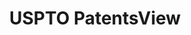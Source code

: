 ---
layout: default
bigquery: https://console.cloud.google.com/bigquery?p=patents-public-data&d=patentsview&page=dataset
citation: Attribution should be given to PatentsView for use, distribution, or derivative
  works.
code: https://github.com/CSSIP-AIR/PatentsView-Code-Snippets/
contributors: USPTO
cost: None
description: 'PatentsView includes US patent data including raw data (summaries, applications,
  pregrant applications), disambugations of inventors and assignees, and inventor
  gender estimates.  Also foreign priority data, # of figures and sheets, and government
  interest statements.'
documentation: https://patentsview.org/query/builder-faqs
last_edit: Mon, 04 Apr 2022 19:02:57 GMT
location: https://patentsview.org/
maintained_by: USPTO
record_creation_timestamp: 12/2/2020 17:20:46
schema_fields: '[''disamb_inventor_id_20200331'', ''disamb_inventor_id_20190312'',
  ''country_transformed'', ''category_id'', ''deceased'', ''_371_date'', ''section_id'',
  ''contract_award_number'', ''disamb_inventor_id_20181127'', ''disamb_assignee_id_20200331'',
  ''subclass_id'', ''classification_data_source'', ''name_first'', ''withdrawn'',
  ''relkind'', ''ipc_version_indicator'', ''sequence'', ''rule_47'', ''term_grant'',
  ''id'', ''name'', ''section'', ''disamb_inventor_id_20200630'', ''citation_id'',
  ''designation'', ''name_last'', ''rel_id'', ''subsection_id'', ''organization_id'',
  ''classification_level'', ''rawlocation_id'', ''doc_type'', ''group'', ''disamb_assignee_id_20181127'',
  ''disamb_assignee_id_20191231'', ''disamb_inventor_id_20200929'', ''type'', ''rawinventor_id'',
  ''disamb_assignee_id_20190820'', ''filename'', ''longitude'', ''doctype'', ''classification_value'',
  ''ipc_class'', ''action_date'', ''lapse_of_patent'', ''term_extension'', ''status'',
  ''rawassignee_id'', ''num_claims'', ''kind'', ''disclaimer_date'', ''series_code'',
  ''variety'', ''disamb_assignee_id_20190312'', ''publication_number'', ''level_two'',
  ''role'', ''num'', ''level_one'', ''disamb_assignee_id_20191008'', ''subgroup_id'',
  ''field_id'', ''disamb_inventor_id_20191231'', ''disamb_inventor_id_20190820'',
  ''disamb_inventor_id_20201229'', ''application_id'', ''male_flag'', ''group_id'',
  ''length'', ''gi_statement'', ''disamb_inventor_id_20170808'', ''country'', ''disamb_inventor_id_20171226'',
  ''symbol_position'', ''organization'', ''num_figures'', ''state'', ''subclass'',
  ''level_three'', ''fname'', ''reldocno'', ''county'', ''disamb_assignee_id_20200630'',
  ''dependent'', ''patent_id'', ''disamb_inventor_id_20170307'', ''text'', ''main_group'',
  ''latlong'', ''city'', ''f371_date'', ''disamb_inventor_id_20171003'', ''disamb_assignee_id_20200929'',
  ''lname'', ''location_id'', ''title'', ''inventor_id'', ''f102_date'', ''abstract'',
  ''field_title'', ''classification_status'', ''category'', ''county_fips'', ''subcategory_id'',
  ''exemplary'', ''disamb_inventor_id_20191008'', ''male'', ''latin_name'', ''sector_title'',
  ''latitude'', ''term_disclaimer'', ''assignee_id'', ''applicant_type'', ''num_sheets'',
  ''state_fips'', ''disamb_inventor_id_20180528'', ''uuid'', ''lawyer_id'', ''mainclass_id'',
  ''attribution_status'', ''subgroup'', ''_102_date'', ''number'', ''date'']'
shortname: patentsview
tags:
- disambiguation
- United States
- gender
terms_of_use: Creative Commons Attribution 4.0 International License.
timeframe: 1963-1999
title: USPTO PatentsView
uuid: cf1780b1-e265-4e49-8d1d-83b9cfe0fd9a
---